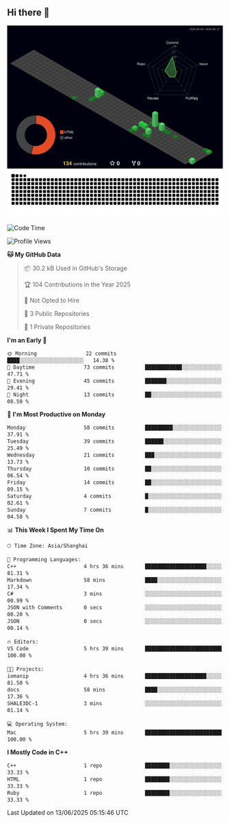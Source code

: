 ## Hi there 👋

<!--
**badb0ttle/badb0ttle** is a ✨ _special_ ✨ repository because its `README.md` (this file) appears on your GitHub profile.

Here are some ideas to get you started:

- 🔭 I’m currently working on ...
- 🌱 I’m currently learning ...
- 👯 I’m looking to collaborate on ...
- 🤔 I’m looking for help with ...
- 💬 Ask me about ...
- 📫 How to reach me: ...
- 😄 Pronouns: ...
- ⚡ Fun fact: ...
-->
![Personal 3D Metrics](./profile-3d-contrib/profile-night-green.svg)
<picture>
<img alt="github-snake"
    src="https://raw.githubusercontent.com/HaynesChennn/HaynesChennn/output/github-contribution-grid-snake.svg" />
</picture>

<!--START_SECTION:waka-->
![Code Time](http://img.shields.io/badge/Code%20Time-215%20hrs%2049%20mins-blue)

![Profile Views](http://img.shields.io/badge/Profile%20Views-0-blue)

**🐱 My GitHub Data** 

> 📦 30.2 kB Used in GitHub's Storage 
 > 
> 🏆 104 Contributions in the Year 2025
 > 
> 🚫 Not Opted to Hire
 > 
> 📜 3 Public Repositories 
 > 
> 🔑 1 Private Repositories 
 > 
**I'm an Early 🐤** 

```text
🌞 Morning                22 commits          ████░░░░░░░░░░░░░░░░░░░░░   14.38 % 
🌆 Daytime                73 commits          ████████████░░░░░░░░░░░░░   47.71 % 
🌃 Evening                45 commits          ███████░░░░░░░░░░░░░░░░░░   29.41 % 
🌙 Night                  13 commits          ██░░░░░░░░░░░░░░░░░░░░░░░   08.50 % 
```
📅 **I'm Most Productive on Monday** 

```text
Monday                   58 commits          █████████░░░░░░░░░░░░░░░░   37.91 % 
Tuesday                  39 commits          ██████░░░░░░░░░░░░░░░░░░░   25.49 % 
Wednesday                21 commits          ███░░░░░░░░░░░░░░░░░░░░░░   13.73 % 
Thursday                 10 commits          ██░░░░░░░░░░░░░░░░░░░░░░░   06.54 % 
Friday                   14 commits          ██░░░░░░░░░░░░░░░░░░░░░░░   09.15 % 
Saturday                 4 commits           █░░░░░░░░░░░░░░░░░░░░░░░░   02.61 % 
Sunday                   7 commits           █░░░░░░░░░░░░░░░░░░░░░░░░   04.58 % 
```


📊 **This Week I Spent My Time On** 

```text
🕑︎ Time Zone: Asia/Shanghai

💬 Programming Languages: 
C++                      4 hrs 36 mins       ████████████████████░░░░░   81.31 % 
Markdown                 58 mins             ████░░░░░░░░░░░░░░░░░░░░░   17.34 % 
C#                       3 mins              ░░░░░░░░░░░░░░░░░░░░░░░░░   00.99 % 
JSON with Comments       0 secs              ░░░░░░░░░░░░░░░░░░░░░░░░░   00.20 % 
JSON                     0 secs              ░░░░░░░░░░░░░░░░░░░░░░░░░   00.14 % 

🔥 Editors: 
VS Code                  5 hrs 39 mins       █████████████████████████   100.00 % 

🐱‍💻 Projects: 
iomanip                  4 hrs 36 mins       ████████████████████░░░░░   81.50 % 
docs                     58 mins             ████░░░░░░░░░░░░░░░░░░░░░   17.36 % 
SHALE3DC-1               3 mins              ░░░░░░░░░░░░░░░░░░░░░░░░░   01.14 % 

💻 Operating System: 
Mac                      5 hrs 39 mins       █████████████████████████   100.00 % 
```

**I Mostly Code in C++** 

```text
C++                      1 repo              ████████░░░░░░░░░░░░░░░░░   33.33 % 
HTML                     1 repo              ████████░░░░░░░░░░░░░░░░░   33.33 % 
Ruby                     1 repo              ████████░░░░░░░░░░░░░░░░░   33.33 % 
```




 Last Updated on 13/06/2025 05:15:46 UTC
<!--END_SECTION:waka-->

